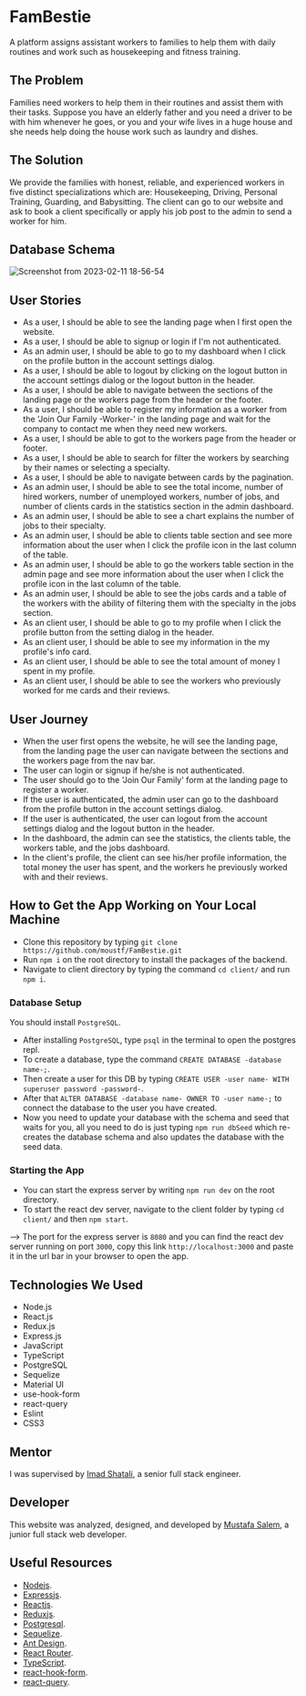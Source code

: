 # FamBestie

A platform assigns assistant workers to families to help them with daily routines and work such as housekeeping and fitness training.

## The Problem

Families need workers to help them in their routines and assist them with their tasks. Suppose you have an elderly father and you need a driver to be with him whenever he goes, or you and your wife lives in a huge house and she needs help doing the house work such as laundry and dishes.

## The Solution

We provide the families with honest, reliable, and experienced workers in five distinct specializations which are: Housekeeping, Driving, Personal Training, Guarding, and Babysitting.
The client can go to our website and ask to book a client specifically or apply his job post to the admin to send a worker for him.

## Database Schema

![Screenshot from 2023-02-11 18-56-54](https://user-images.githubusercontent.com/77394697/218270668-ca0577b1-ef40-46ed-b094-56c387d5a95b.png)

## User Stories

- As a user, I should be able to see the landing page when I first open the website.
- As a user, I should be able to signup or login if I'm not authenticated.
- As an admin user, I should be able to go to my dashboard when I click on the profile button in the account settings dialog.
- As a user, I should be able to logout by clicking on the logout button in the account settings dialog or the logout button in the header.
- As a user, I should be able to navigate between the sections of the landing page or the workers page from the header or the footer.
- As a user, I should be able to register my information as a worker from the 'Join Our Family -Worker-' in the landing page and wait for the company to contact me when they need new workers.
- As a user, I should be able to got to the workers page from the header or footer.
- As a user, I should be able to search for filter the workers by searching by their names or selecting a specialty.
- As a user, I should be able to navigate between cards by the pagination.
- As an admin user, I should be able to see the total income, number of hired workers, number of unemployed workers, number of jobs, and number of clients cards in the statistics section in the admin dashboard.
- As an admin user, I should be able to see a chart explains the number of jobs to their specialty.
- As an admin user, I should be able to clients table section and see more information about the user when I click the profile icon in the last column of the table.
- As an admin user, I should be able to go the workers table section in the admin page and see more information about the user when I click the profile icon in the last column of the table.
- As an admin user, I should be able to see the jobs cards and a table of the workers with the ability of filtering them with the specialty in the jobs section.
- As an client user, I should be able to go to my profile when I click the profile button from the setting dialog in the header.
- As an client user, I should be able to see my information in the my profile's info card.
- As an client user, I should be able to see the total amount of money I spent in my profile.
- As an client user, I should be able to see the workers who previously worked for me cards and their reviews.

## User Journey

- When the user first opens the website, he will see the landing page, from the landing page the user can navigate between the sections and the workers page from the nav bar.
- The user can login or signup if he/she is not authenticated.
- The user should go to the 'Join Our Family' form at the landing page to register a worker.
- If the user is authenticated, the admin user can go to the dashboard from the profile button in the account settings dialog.
- If the user is authenticated, the user can logout from the account settings dialog and the logout button in the header.
- In the dashboard, the admin can see the statistics, the clients table, the workers table, and the jobs dashboard.
- In the client's profile, the client can see his/her profile information, the total money the user has spent, and the workers he previously worked with and their reviews.

## How to Get the App Working on Your Local Machine

- Clone this repository by typing `git clone https://github.com/moustf/FamBestie.git`
- Run `npm i` on the root directory to install the packages of the backend.
- Navigate to client directory by typing the command `cd client/` and run `npm i`.

### Database Setup

You should install `PostgreSQL`.

- After installing `PostgreSQL`, type `psql` in the terminal to open the postgres repl.
- To create a database, type the command `CREATE DATABASE -database name-;`.
- Then create a user for this DB by typing `CREATE USER -user name- WITH superuser password -password-`.
- After that `ALTER DATABASE -database name- OWNER TO -user name-;` to connect the database to the user you have created.
- Now you need to update your database with the schema and seed that waits for you, all you need to do is just typing `npm run dbSeed` which re-creates the database schema and also updates the database with the seed data.

### Starting the App

- You can start the express server by writing `npm run dev` on the root directory.
- To start the react dev server, navigate to the client folder by typing `cd client/` and then `npm start`.

--> The port for the express server is `8080` and you can find the react dev server running on port `3000`, copy this link `http://localhost:3000` and paste it in the url bar in your browser to open the app.

## Technologies We Used

- Node.js
- React.js
- Redux.js
- Express.js
- JavaScript
- TypeScript
- PostgreSQL
- Sequelize
- Material UI
- use-hook-form
- react-query
- Eslint
- CSS3

## Mentor

I was supervised by [Imad Shatali](https://github.com/Amoodaa), a senior full stack engineer.

## Developer

This website was analyzed, designed, and developed by [Mustafa Salem](thhps://github.com/moustf), a junior full stack web developer.

## Useful Resources

- [Nodejs](https://nodejs.org/en/docs/).
- [Expressjs](https://expressjs.com/en/4x/api.html).
- [Reactjs](https://beta.reactjs.org/).
- [Reduxjs](https://redux.js.org/introduction/getting-started).
- [Postgresql](https://www.postgresqltutorial.com/).
- [Sequelize](https://sequelize.org/).
- [Ant Design](https://ant.design/).
- [React Router](https://reactrouter.com/en/main).
- [TypeScript](https://www.typescriptlang.org/docs/handbook/intro.html).
- [react-hook-form](https://react-hook-form.com/).
- [react-query](https://react-query-v3.tanstack.com/overview).
